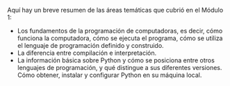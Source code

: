 Aquí hay un breve resumen de las áreas temáticas que cubrió en el Módulo 1:

- Los fundamentos de la programación de computadoras, es decir, cómo funciona la computadora, cómo se ejecuta el programa, cómo se utiliza el lenguaje de programación definido y construido.
- La diferencia entre compilación e interpretación.
- La información básica sobre Python y cómo se posiciona entre otros lenguajes de programación, y qué distingue a sus diferentes versiones. Cómo obtener, instalar y configurar Python en su máquina local.
